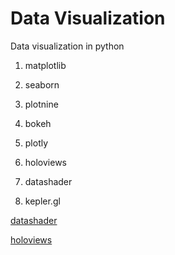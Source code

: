 # Data Visualization 

Data visualization in python

1. matplotlib

2. seaborn

3. plotnine

4. bokeh

5. plotly 

6. holoviews

7. datashader

8. kepler.gl


[datashader](https://towardsdatascience.com/large-scale-visualizations-and-mapping-with-datashader-d465f5c47fb5)

[holoviews](https://towardsdatascience.com/advanced-data-visualization-with-holoviews-e7263ad202e)
